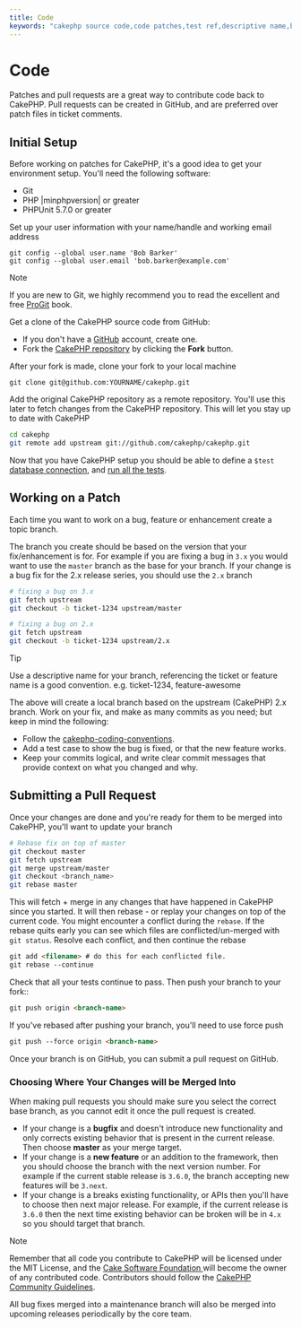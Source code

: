 ```yaml
---
title: Code
keywords: "cakephp source code,code patches,test ref,descriptive name,bob barker,initial setup,global user,database connection,clone,repository,user information,enhancement,back patches,checkout"
---
```


# Code

Patches and pull requests are a great way to contribute code back to CakePHP.
Pull requests can be created in GitHub, and are preferred over patch files in
ticket comments.

## Initial Setup

Before working on patches for CakePHP, it's a good idea to get your environment
setup. You'll need the following software:

- Git
- PHP |minphpversion| or greater
- PHPUnit 5.7.0 or greater

Set up your user information with your name/handle and working email address

```
git config --global user.name 'Bob Barker'
git config --global user.email 'bob.barker@example.com'

```

> [!NOTE]
> If you are new to Git, we highly recommend you to read the excellent and
> free [ProGit](https://git-scm.com/book/) book.
>

Get a clone of the CakePHP source code from GitHub:

- If you don't have a [GitHub](https://github.com) account, create one.
- Fork the [CakePHP repository](https://github.com/cakephp/cakephp) by clicking
  the **Fork** button.

After your fork is made, clone your fork to your local machine

```
git clone git@github.com:YOURNAME/cakephp.git

```

Add the original CakePHP repository as a remote repository. You'll use this
later to fetch changes from the CakePHP repository. This will let you stay up
to date with CakePHP

```bash
cd cakephp
git remote add upstream git://github.com/cakephp/cakephp.git

```

Now that you have CakePHP setup you should be able to define a `$test`
[database connection](../orm/database-basics.md#database-configuration), and
[run all the tests](../development/testing.md#running-tests).

## Working on a Patch

Each time you want to work on a bug, feature or enhancement create a topic
branch.

The branch you create should be based on the version that your fix/enhancement
is for. For example if you are fixing a bug in `3.x` you would want to use the
`master` branch as the base for your branch. If your change is a bug fix for
the 2.x release series, you should use the `2.x` branch

```bash
# fixing a bug on 3.x
git fetch upstream
git checkout -b ticket-1234 upstream/master

# fixing a bug on 2.x
git fetch upstream
git checkout -b ticket-1234 upstream/2.x

```

> [!TIP]
> Use a descriptive name for your branch, referencing the ticket or feature
> name is a good convention. e.g. ticket-1234, feature-awesome
>

The above will create a local branch based on the upstream (CakePHP) 2.x branch.
Work on your fix, and make as many commits as you need; but keep in mind the
following:

- Follow the [cakephp-coding-conventions](cakephp-coding-conventions.md).
- Add a test case to show the bug is fixed, or that the new feature works.
- Keep your commits logical, and write clear commit messages that provide
  context on what you changed and why.

## Submitting a Pull Request

Once your changes are done and you're ready for them to be merged into CakePHP,
you'll want to update your branch

```bash
# Rebase fix on top of master
git checkout master
git fetch upstream
git merge upstream/master
git checkout <branch_name>
git rebase master

```

This will fetch + merge in any changes that have happened in CakePHP since you
started. It will then rebase - or replay your changes on top of the current
code. You might encounter a conflict during the `rebase`. If the rebase quits
early you can see which files are conflicted/un-merged with `git status`.
Resolve each conflict, and then continue the rebase

```html
git add <filename> # do this for each conflicted file.
git rebase --continue

```

Check that all your tests continue to pass. Then push your branch to your fork::

```html
git push origin <branch-name>

```

If you've rebased after pushing your branch, you'll need to use force push

```html
git push --force origin <branch-name>

```

Once your branch is on GitHub, you can submit a pull request on GitHub.

### Choosing Where Your Changes will be Merged Into

When making pull requests you should make sure you select the correct base
branch, as you cannot edit it once the pull request is created.

- If your change is a **bugfix** and doesn't introduce new functionality and
  only corrects existing behavior that is present in the current release. Then
  choose **master** as your merge target.
- If your change is a **new feature** or an addition to the framework, then you
  should choose the branch with the next version number. For example if the
  current stable release is `3.6.0`, the branch accepting new features will
  be `3.next`.
- If your change is a breaks existing functionality, or APIs then you'll have
  to choose then next major release. For example, if the current release is
  `3.6.0` then the next time existing behavior can be broken will be in
  `4.x` so you should target that branch.

> [!NOTE]
> Remember that all code you contribute to CakePHP will be licensed under the
> MIT License, and the [Cake Software Foundation
>](https://cakefoundation.org/pages/about) will become the owner of any
> contributed code. Contributors should follow the [CakePHP Community
> Guidelines](https://community.cakephp.org/guidelines).
>

All bug fixes merged into a maintenance branch will also be merged into upcoming
releases periodically by the core team.
